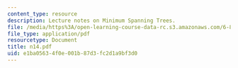 ```yaml
---
content_type: resource
description: Lecture notes on Minimum Spanning Trees.
file: /media/https%3A/open-learning-course-data-rc.s3.amazonaws.com/6-856j-randomized-algorithms-fall-2002/e1ba05634f0e001b87d3fc2d1a9bf3d0_n14.pdf
file_type: application/pdf
resourcetype: Document
title: n14.pdf
uid: e1ba0563-4f0e-001b-87d3-fc2d1a9bf3d0
---
```

